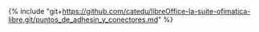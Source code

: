 {% include "git+https://github.com/catedu/libreOffice-la-suite-ofimatica-libre.git/puntos_de_adhesin_y_conectores.md" %}